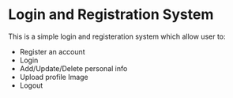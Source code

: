 # Login and Registration System 
This is a simple login and registeration system which allow user to:
- Register an account
- Login
- Add/Update/Delete personal info
- Upload profile Image
- Logout
